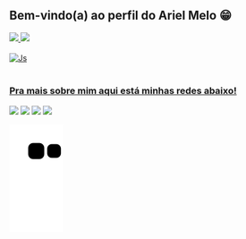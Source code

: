 ## Bem-vindo(a) ao perfil do Ariel Melo 😁

 <div>
   <a href="https://github.com/arielmello04">
   <img height="180em" src="https://github-readme-stats.vercel.app/api?username=arielmello04&show_icons=true&theme=dracula&include_all_commits=true&count_private=true"/>
   <img height="180em" src="https://github-readme-stats.vercel.app/api/top-langs/?username=arielmello04&layout=compact&langs_count=6&theme=dracula"/>

</div>
<div style="display: inline_block"><br>
  <img align="center" alt="Js" height="30" width="40" src="https://cdn.jsdelivr.net/gh/devicons/devicon/icons/csharp/csharp-original.svg">
 
</div>
 
 <br>
 
  ### Pra mais sobre mim aqui está minhas redes abaixo!
 
<div> 
  
  <a href="https://instagram.com/arielmelooo" target="_blank"><img src="https://img.shields.io/badge/-Instagram-%23E4405F?style=for-the-badge&logo=instagram&logoColor=white" target="_blank"></a>
 <a href="https://discord.gg/5DVhGKVf4h" target="_blank"><img src="https://img.shields.io/badge/Discord-7289DA?style=for-the-badge&logo=discord&logoColor=white" target="_blank"></a> 
  <a href = "mailto:ariel.melo2001@gmail.com"><img src="https://img.shields.io/badge/-Gmail-%23333?style=for-the-badge&logo=gmail&logoColor=white" target="_blank"></a>
  <a href="https://www.linkedin.com/in/ariel-melo-6a0361179/" target="_blank"><img src="https://img.shields.io/badge/-LinkedIn-%230077B5?style=for-the-badge&logo=linkedin&logoColor=white" target="_blank"></a> 
 
  ![Snake animation](https://github.com/arielmello04/arielmello04/blob/output/github-contribution-grid-snake.svg)

</div>
